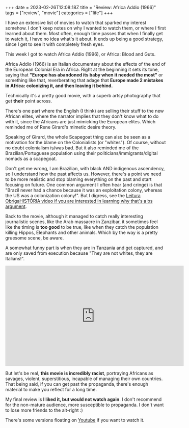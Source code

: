 +++ 
date = 2023-02-26T12:08:18Z
title = "Review: Africa Addio (1966)"
tags = ["review", "movie"]
categories = ["life"]
+++

I have an extensive list of movies to watch that sparked my interest somehow.
I don't keep notes on why I wanted to watch them, or where I first learned about them.
Most often, enough time passes that when I finally get to watch it, I have no idea what's it about.
It ends up being a good strategy, since I get to see it with completely fresh eyes.

This week I got to watch Africa Addio (1996), or Africa: Blood and Guts.


Africa Addio (1966) is an Italian documentary about the effects of the end of the
European Colonial Era in Africa. Right at the beginning it sets its tone, saying that **"Europe has abandoned its baby when it needed the most"** or something like that, reverberating that adage that **Europe made 2 mistakes in Africa: colonizing it, and then leaving it behind.**

Technically it's a pretty good movie, with a superb artsy photography that get **their** point across.


There's one part where the English (I think) are selling their stuff to the new
African elites, where the narrator implies that they don't know what to do with it, since
the Africans are just mimicking the European elites. Which reminded me of Rene Girard's mimetic desire theory.

Speaking of Girard, the whole Scapegoat thing can also be seen as a motivation for the blame on the Colonialists (or "whites").
Of course, without no doubt colonialism is/was bad. But it also reminded me of the Brazilian/Portuguese population using their politicians/immigrants/digital nomads as a scapegoat.

Don't get me wrong, I am Brazilian, with black AND indigenous ascendency, so I understand how the past affects us. However, there's a point we need to be more realistic and stop blaming everything on the past and start focusing on future. One common argument I often hear (and cringe) is that "Brazil never had a chance because it was an exploitation colony, whereas the US was a colonization colony!". But I digress, see the [Leitura ObrigaHISTÓRIA video if you are interested in learning why that's a bs argument](https://www.youtube.com/watch?v=EL9DsgRbUiI).

Back to the movie, although it managed to catch really interesting journalistic scenes, like the Arab massacre in Zanzibar, it sometimes feel like the timing is **too good** to be true, like when they catch the population killing Hippos, Elephants and other animals.
Which by the way is a pretty gruesome scene, be aware.

A somewhat funny part is when they are in Tanzania and get captured, and are only saved from
execution because "They are not whites, they are Italians!".

<iframe width="560" height="315" src="https://www.youtube.com/embed/wyLCd6_r0yU" title="YouTube video player" frameborder="0" allow="accelerometer; autoplay; clipboard-write; encrypted-media; gyroscope; picture-in-picture; web-share" allowfullscreen></iframe>


But let's be real, **this movie is incredibly racist**, portraying Africans as savages, violent, superstitious, incapable of managing their own countries. That being said, if you can get past the propaganda, there's enough material to make you reflect for a long time.

My final review is **I liked it, but would not watch again**. I don't recommend for the non-mature audience, more susceptible to propaganda. I don't want to lose more friends to the alt-right :)

There's some versions floating on [Youtube](https://www.youtube.com/watch?v=_Fm464VmtPc) if you want to watch it.

